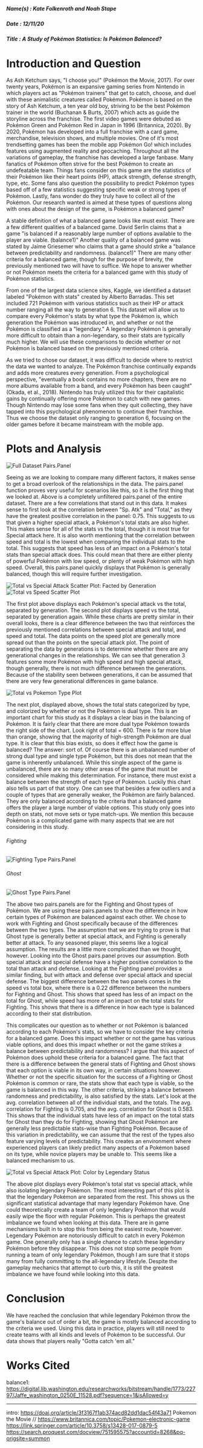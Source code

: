 ##### Name(s) : Kate Folkenroth and Noah Stape

##### Date : 12/11/20

##### Title : A Study of Pokémon Statistics: Is Pokémon Balanced?

# Introduction and Question

  As Ash Ketchum says, "I choose you!" (Pokémon the Movie, 2017). For over twenty years, Pokémon is an expansive gaming series from Nintendo in which players act as "Pokémon trainers" that get to catch, choose, and duel with these animalistic creatures called Pokémon. Pokémon is based on the story of Ash Ketchum, a ten year old boy, striving to be the best Pokémon trainer in the world (Buchanan & Burts, 2007) which acts as guide the storyline across the franchise. The first video games were debuted as Pokémon Green and Pokémon Red in Japan in 1996 (Britannica, 2020). By 2020, Pokémon has developed into a full franchise with a card game, merchandise, television shows, and multiple movies. One of it's most trendsetting games has been the mobile app Pokémon Go! which includes features using augmented reality and geocaching. Throughout all the variations of gameplay, the franchise has developed a large fanbase. Many fanatics of Pokémon often strive for the best Pokémon to create an undefeatable team. Things fans consider on this game are the statistics of their Pokémon like their heart points (HP), attack strength, defense strength, type, etc. Some fans also question the possibility to predict Pokémon types based off of a few statistics suggesting specific weak or strong types of Pokémon. Lastly, fans wonder do they truly have to collect  all of the Pokémon. Our research wanted is aimed at these types of questions along with ones about the design of the game, is Pokémon a balanced game?

  A stable definition of what a balanced game looks like must exist. There are a few different qualities of a balanced game. David Serlin claims that a game "is balanced if a reasonably large number of options available to the player are viable. (balance1)"  Another quality of a balanced game was stated by Jaime Griesemer who claims that a game should strike a "balance between predictability and randomness. (balance1)" There are many other criteria for a balanced game, though for the purpose of brevity, the previously mentioned two will have to suffice. We hope to answer whether or not Pokémon meets the criteria for a balanced game with this study of Pokémon statistics.

  From one of the largest data science sites, Kaggle, we identified a dataset labeled "Pokémon with stats" created by Alberto Barradas. This set included 721 Pokémon with various statistics such as their HP or attack number ranging all the way to generation 6. This dataset will allow us to compare every Pokémon's stats by what type the Pokémon is, which generation the Pokémon was introduced in, and whether or not the Pokémon is classified as a "legendary." A legendary Pokémon is generally more difficult to obtain than a non-legendary, so their stats are typically much higher. We will use these comparisons to decide whether or not Pokémon is balanced based on the previously mentioned criteria.

  As we tried to chose our dataset, it was difficult to decide where to restrict the data we wanted to analyze. The Pokémon franchise continually expands and adds more creatures every generation. From a psychological perspective, "eventually a book contains no more chapters, there are no more albums available from a band, and every Pokémon has been caught" (Okada, et al., 2018). Nintendo has truly utilized this for their capitalistic gains by continually offering more Pokémon to catch with new games. Though Nintendo may lose some fans when they quit collecting, they have tapped into this psychological phenomenon to continue their franchise. Thus we choose the dataset only ranging to generation 6, focusing on the older games before it became mainstream with the mobile app.

# Plots and Analysis

  ![Full Dataset Pairs.Panel](images/pairspanelData.png)

  Seeing as we are looking to compare many different factors, it makes sense to get a broad overlook of the relationships in the data. The pairs.panel function proves very useful for scenarios like this, so it is the first thing that we looked at. Above is a completely unfiltered pairs.panel of the entire dataset. There are a few correlations that stand out in this data. It makes sense to first look at the correlation between "Sp. Atk" and "Total," as they have the greatest positive correlation in the panel: 0.75. This suggests to us that given a higher special attack, a Pokémon's total stats are also higher. This makes sense for all of the stats vs the total, though it is most true for Special attack here. It is also worth mentioning that the correlation between speed and total is the lowest when comparing the individual stats to the total. This suggests that speed has less of an impact on a Pokémon's total stats than special attack does. This could mean that there are either plenty of powerful Pokémon with low speed, or plenty of weak Pokémon with high speed. Overall, this pairs.panel quickly displays that Pokémon is generally balanced, though this will require further investigation.

  ![Total vs Special Attack Scatter Plot: Facted by Generation](images/totalVspatk-FacetGen.png)
  ![Total vs Speed Scatter Plot](images/totalVsspeed-FacetGen.png)

  The first plot above displays each Pokémon's special attack vs the total, separated by generation. The second plot displays speed vs the total, separated by generation again. While these charts are pretty similar in their overall looks, there is a clear difference between the two that reinforces the previously mentioned correlations between special attack and total, and speed and total. The data points on the speed plot are generally more spread out than the points on the special attack plot. The point of separating the data by generations is to determine whether there are any generational changes in the relationships. We can see that generation 3 features some more Pokémon with high speed and high special attack, though generally, there is not much difference between the generations. Because of the stability seen between generations, it can be assumed that there are very few generational differences in game balance.

  ![Total vs Pokemon Type Plot](images/totalVsType-ColorMultipleTypes.png)

  The next plot, displayed above, shows the total stats categorized by type, and colorized by whether or not the Pokémon is dual type. This is an important chart for this study as it displays a clear bias in the balancing of Pokémon. It is fairly clear that there are more dual type Pokémon towards the right side of the chart. Look right of total = 600. There is far more blue than orange, showing that the majority of high-strength Pokémon are dual type. It is clear that this bias exists, so does it effect how the game is balanced? The answer: sort of. Of course there is an unbalanced number of strong dual type and single type Pokémon, but this does not mean that the game is inherently unbalanced. While this single aspect of the game is unbalanced, there are so many other areas of the game that must be considered while making this determination. For instance, there must exist a balance between the strength of each type of Pokémon. Luckily this chart also tells us part of that story. One can see that besides a few outliers and a couple of types that are generally weaker, the Pokémon are fairly balanced. They are only balanced according to the criteria that a balanced game offers the player a large number of viable options. This study only goes into depth on stats, not move sets or type match-ups. We mention this because Pokémon is a complicated game with many aspects that we are not considering in this study.

###### Fighting
  ![Fighting Type Pairs.Panel](images/pairspanelFighting.png)
###### Ghost
  ![Ghost Type Pairs.Panel](images/pairspanelGhost.png)

  The above two pairs.panels are for the Fighting and Ghost types of Pokémon. We are using these pairs.panels to show the difference in how certain types of Pokémon are balanced against each other. We chose to work with Fighting and Ghost specifically because of the differences between the two types. The assumption that we are trying to prove is that Ghost type is generally better at special attack, and Fighting is generally better at attack. To any seasoned player, this seems like a logical assumption. The results are a little more complicated than we thought, however. Looking into the Ghost pairs.panel proves our assumption. Both special attack and special defense have a higher positive correlation to the total than attack and defense. Looking at the Fighting panel provides a similar finding, but with attack and defense over special attack and special defense. The biggest difference between the two panels comes in the speed vs total box, where there is a 0.22 difference between the numbers for Fighting and Ghost. This shows that speed has less of an impact on the total for Ghost, while speed has more of an impact on the total stats for Fighting. This shows that there is a difference in how each type is balanced according to their stat distribution.

  This complicates our question as to whether or not Pokémon is balanced according to each Pokémon's stats, so we have to consider the key criteria for a balanced game. Does this impact whether or not the game has various viable options, and does this impact whether or not the game strikes a balance between predictability and randomness? I argue that this aspect of Pokémon does uphold these criteria for a balanced game. The fact that there is a difference between the general stats of Fighting and Ghost shows that each option is viable in its own way, in certain situations however. Whether or not the specific situation for the success of a Fighting or Ghost Pokémon is common or rare, the stats show that each type is viable, so the game is balanced in this way. The other criteria, striking a balance between randomness and predictability, is also satisfied by the stats. Let's look at the avg. correlation between all of the individual stats, and the totals. The avg. correlation for Fighting is 0.705, and the avg. correlation for Ghost is 0.583. This shows that the individual stats have less of an impact on the total stats for Ghost than they do for Fighting, showing that Ghost Pokémon are generally less predictable stats-wise than Fighting Pokémon. Because of this variation in predictability, we can assume that the rest of the types also feature varying levels of predictability. This creates an environment where experienced players can likely predict many aspects of a Pokémon based on its type, while novice players may be unable to. This seems like a balanced mechanism to us.

  ![Total vs Special Attack Plot: Color by Legendary Status](images/totalVsSpecialAttack-ColorLegendary.png)

  The above plot displays every Pokémon's total stat vs special attack, while also isolating legendary Pokémon. The most interesting part of this plot is that the legendary Pokémon are separated from the rest. This shows us the significant statistical advantage that many legendary Pokémon have. One could theoretically create a team of only legendary Pokémon that would easily wipe the floor with regular Pokémon. This is perhaps the greatest imbalance we found when looking at this data. There are in game mechanisms built in to stop this from being the easiest route, however. Legendary Pokémon are notoriously difficult to catch in every Pokémon game. One generally only has a single chance to catch these legendary Pokémon before they disappear. This does not stop some people from running a team of only legendary Pokémon, though I am sure that it stops many from fully committing to the all-legendary lifestyle. Despite the gameplay mechanics that attempt to curb this, it is still the greatest imbalance we have found while looking into this data.

# Conclusion

  We have reached the conclusion that while legendary Pokémon throw the game's balance out of order a bit, the game is mostly balanced according to the criteria we used. Using this data in practice, players will still need to create teams with all kinds and levels of Pokémon to be successful. Our data shows that players really "Gotta catch 'em all."

# Works Cited

balance1:
https://digital.lib.washington.edu/researchworks/bitstream/handle/1773/22797/Jaffe_washington_0250E_11528.pdf?sequence=1&isAllowed=y


---
intro:
https://doaj.org/article/3f3167f1ab374acd82dd1dac54f43a71
Pokemon the Movie //
https://www.britannica.com/topic/Pokemon-electronic-game
https://link.springer.com/article/10.3758/s13428-017-0879-5
https://search.proquest.com/docview/751595575?accountid=8268&pq-origsite=summon
